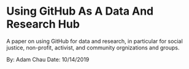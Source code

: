 # Using GitHub As A Data And Research Hub
A paper on using GitHub for data and research, in particular for social justice, non-profit, activist, and community orgnizations and groups.

By: Adam Chau
Date: 10/14/2019

